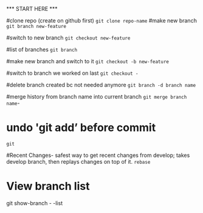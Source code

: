 *** START HERE ***

#clone repo (create on github first)
`git clone repo-name`
#make new branch
`git branch new-feature`

#switch to new branch
`git checkout new-feature`

#list of branches
`git branch`

#make new branch and switch to it
`git checkout -b new-feature`

#switch to branch we worked on last
`git checkout -`

#delete branch created bc not needed anymore
`git branch -d branch name`

#merge history from branch name into current branch
`git merge branch name`-  

# undo 'git add’ before commit
`git `

#Recent Changes- safest way to get recent changes from develop; takes develop branch, then replays changes on top of it.
`rebase`

# View branch list
git show-branch - -list
